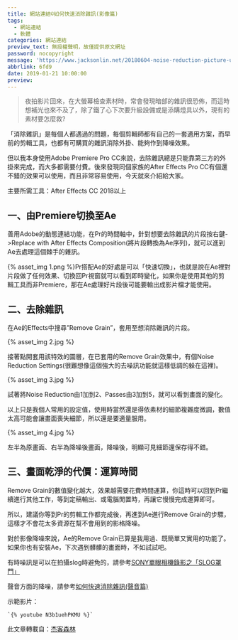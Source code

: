 ```yaml
---
title: 網站連結©如何快速消除雜訊(影像篇)
tags:
  - 網站連結
  - 軟體
categories: 網站連結
preview_text: 無授權聲明，故僅提供原文網址
password: nocopyright
message: 'https://www.jacksonlin.net/20180604-noise-reduction-picture-using-ae/'
abbrlink: 6fd9
date: 2019-01-21 10:00:00
preview:
---
```






> 夜拍影片回來，在大螢幕檢查素材時，常會發現暗部的雜訊很恐佈，而這時想補光也來不及了，除了鐵了心下次要升級設備或是添購燈具以外，現有的素材要怎麼救?

 

「消除雜訊」是每個人都遇過的問題，每個剪輯師都有自己的一套適用方案，而早前的剪輯工具，也都有可購買的雜訊消除外掛、能夠作到降噪效果。

但以我本身使用Adobe Premiere Pro CC來說，去除雜訊總是只能靠第三方的外掛來完成，而大多都需要付費。後來發現同個家族的After Effects Pro CC有個還不錯的效果可以使用，而且非常容易使用，今天就來介紹給大家。

主要所需工具：After Effects CC 2018以上

 

## **一、由Premiere切換至Ae**

善用Adobe的動態連結功能，在Pr的時間軸中，針對想要去除雜訊的片段按右鍵->Replace with After Effects Composition(將片段轉換為Ae序列)，就可以進到Ae去處理這個棘手的雜訊。

 

{% asset_img 1.png %}Pr搭配Ae的好處是可以「快速切換」，也就是說在Ae裡對片段做了任何效果、切換回Pr視窗就可以看到即時變化，如果你是使用其他的剪輯工具而非Premiere，那在Ae處理好片段後可能要輸出成影片檔才能使用。

 

## **二、去除雜訊**

在Ae的Effects中搜尋”Remove Grain”，套用至想消除雜訊的片段。

{% asset_img 2.jpg %}

 

接著點開套用該特效的圖層，在已套用的Remove Grain效果中，有個Noise Reduction Settings(很難想像這個強大的去噪訊功能就這樣低調的躲在這裡)。

{% asset_img 3.jpg %}

 

試著將Noise Reduction由1加到2、Passes由3加到5，就可以看到畫面的變化。

以上只是我個人常用的設定值，使用時當然還是得依素材的細節複雜度微調，數值太高可能會讓畫面喪失細節，所以還是要適量服用。

{% asset_img 4.jpg %}



左半為原畫面、右半為降噪後畫面，降噪後，明顯可見細節還保存得不錯。

 

## **三、畫面乾淨的代價：運算時間**

Remove Grain的數值變化越大，效果越需要花費時間運算，你這時可以回到Pr繼續進行其他工作，等到定稿輸出、或電腦閒置時，再讓它慢慢完成運算即可。

所以，建議你等到Pr的剪輯工作都完成後，再進到Ae進行Remove Grain的步驟，這樣才不會花太多資源在幫不會用到的影格降噪。

 

對於影像降噪來說，Ae的Remove Grain已算是我用過、既簡單又實用的功能了。如果你也有安裝Ae，下次遇到髒髒的畫面時，不如試試吧。

 

有時噪訊是可以在拍攝slog時避免的，請參考[SONY單眼相機錄影之「SLOG罩門」](https://www.jacksonlin.net/20180801-slog-warning/)

聲音方面的降噪，請參考[如何快速消除雜訊(聲音篇)](https://www.jacksonlin.net/20180606-audio-noise-reduction/)

 

 

示範影片：

```
`{% youtube N3b1uehPKMU %}`
```



此文章轉載自：[杰客森林](https://www.jacksonlin.net/20180604-noise-reduction-picture-using-ae/)